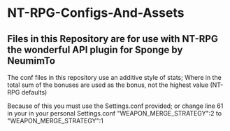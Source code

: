 # NT-RPG-Configs-And-Assets

Files in this Repository are for use with NT-RPG the wonderful API plugin for Sponge by NeumimTo
-
The conf files in this repository use an additive style of stats; Where in the total sum of the bonuses are used as the bonus, not the highest value (NT-RPG defaults)

Because of this you must use the Settings.conf provided; 
or change line 61 in your in your personal Settings.conf "WEAPON_MERGE_STRATEGY":2 to "WEAPON_MERGE_STRATEGY":1 
